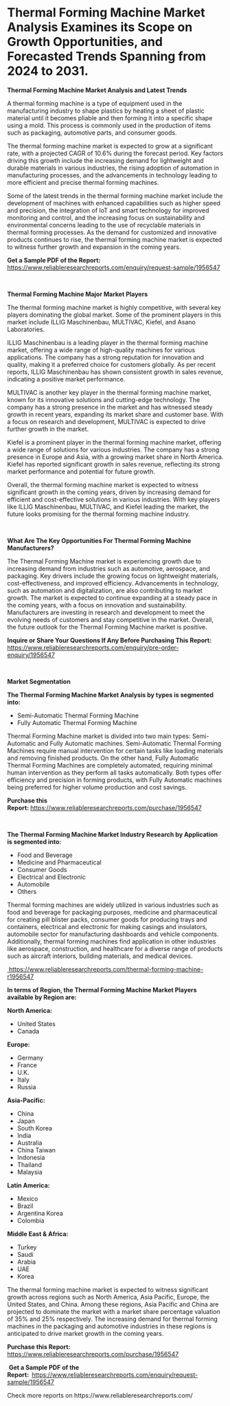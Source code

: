 <p><h1>Thermal Forming Machine Market Analysis Examines its Scope on Growth Opportunities, and Forecasted Trends Spanning from 2024 to 2031.</h1></p><p><strong>Thermal Forming Machine Market Analysis and Latest Trends</strong></p>
<p><p>A thermal forming machine is a type of equipment used in the manufacturing industry to shape plastics by heating a sheet of plastic material until it becomes pliable and then forming it into a specific shape using a mold. This process is commonly used in the production of items such as packaging, automotive parts, and consumer goods.</p><p>The thermal forming machine market is expected to grow at a significant rate, with a projected CAGR of 10.6% during the forecast period. Key factors driving this growth include the increasing demand for lightweight and durable materials in various industries, the rising adoption of automation in manufacturing processes, and the advancements in technology leading to more efficient and precise thermal forming machines.</p><p>Some of the latest trends in the thermal forming machine market include the development of machines with enhanced capabilities such as higher speed and precision, the integration of IoT and smart technology for improved monitoring and control, and the increasing focus on sustainability and environmental concerns leading to the use of recyclable materials in thermal forming processes. As the demand for customized and innovative products continues to rise, the thermal forming machine market is expected to witness further growth and expansion in the coming years.</p></p>
<p><strong>Get a Sample PDF of the Report:&nbsp;</strong> <a href="https://www.reliableresearchreports.com/enquiry/request-sample/1956547">https://www.reliableresearchreports.com/enquiry/request-sample/1956547</a></p>
<p>&nbsp;</p>
<p><strong>Thermal Forming Machine Major Market Players</strong></p>
<p><p>The thermal forming machine market is highly competitive, with several key players dominating the global market. Some of the prominent players in this market include ILLIG Maschinenbau, MULTIVAC, Kiefel, and Asano Laboratories. </p><p>ILLIG Maschinenbau is a leading player in the thermal forming machine market, offering a wide range of high-quality machines for various applications. The company has a strong reputation for innovation and quality, making it a preferred choice for customers globally. As per recent reports, ILLIG Maschinenbau has shown consistent growth in sales revenue, indicating a positive market performance.</p><p>MULTIVAC is another key player in the thermal forming machine market, known for its innovative solutions and cutting-edge technology. The company has a strong presence in the market and has witnessed steady growth in recent years, expanding its market share and customer base. With a focus on research and development, MULTIVAC is expected to drive further growth in the market.</p><p>Kiefel is a prominent player in the thermal forming machine market, offering a wide range of solutions for various industries. The company has a strong presence in Europe and Asia, with a growing market share in North America. Kiefel has reported significant growth in sales revenue, reflecting its strong market performance and potential for future growth.</p><p>Overall, the thermal forming machine market is expected to witness significant growth in the coming years, driven by increasing demand for efficient and cost-effective solutions in various industries. With key players like ILLIG Maschinenbau, MULTIVAC, and Kiefel leading the market, the future looks promising for the thermal forming machine industry.</p></p>
<p>&nbsp;</p>
<p><strong>What Are The Key Opportunities For Thermal Forming Machine Manufacturers?</strong></p>
<p><p>The Thermal Forming Machine market is experiencing growth due to increasing demand from industries such as automotive, aerospace, and packaging. Key drivers include the growing focus on lightweight materials, cost-effectiveness, and improved efficiency. Advancements in technology, such as automation and digitalization, are also contributing to market growth. The market is expected to continue expanding at a steady pace in the coming years, with a focus on innovation and sustainability. Manufacturers are investing in research and development to meet the evolving needs of customers and stay competitive in the market. Overall, the future outlook for the Thermal Forming Machine market is positive.</p></p>
<p><strong>Inquire or Share Your Questions If Any Before Purchasing This Report:</strong> <a href="https://www.reliableresearchreports.com/enquiry/pre-order-enquiry/1956547">https://www.reliableresearchreports.com/enquiry/pre-order-enquiry/1956547</a></p>
<p>&nbsp;</p>
<p><strong>Market Segmentation</strong></p>
<p><strong>The Thermal Forming Machine Market Analysis by types is segmented into:</strong></p>
<p><ul><li>Semi-Automatic Thermal Forming Machine</li><li>Fully Automatic Thermal Forming Machine</li></ul></p>
<p><p>Thermal Forming Machine market is divided into two main types: Semi-Automatic and Fully Automatic machines. Semi-Automatic Thermal Forming Machines require manual intervention for certain tasks like loading materials and removing finished products. On the other hand, Fully Automatic Thermal Forming Machines are completely automated, requiring minimal human intervention as they perform all tasks automatically. Both types offer efficiency and precision in forming products, with Fully Automatic machines being preferred for higher volume production and cost savings.</p></p>
<p><strong>Purchase this Report:&nbsp;</strong><a href="https://www.reliableresearchreports.com/purchase/1956547">https://www.reliableresearchreports.com/purchase/1956547</a></p>
<p>&nbsp;</p>
<p><strong>The Thermal Forming Machine Market Industry Research by Application is segmented into:</strong></p>
<p><ul><li>Food and Beverage</li><li>Medicine and Pharmaceutical</li><li>Consumer Goods</li><li>Electrical and Electronic</li><li>Automobile</li><li>Others</li></ul></p>
<p><p>Thermal forming machines are widely utilized in various industries such as food and beverage for packaging purposes, medicine and pharmaceutical for creating pill blister packs, consumer goods for producing trays and containers, electrical and electronic for making casings and insulators, automobile sector for manufacturing dashboards and vehicle components. Additionally, thermal forming machines find application in other industries like aerospace, construction, and healthcare for a diverse range of products such as aircraft interiors, building materials, and medical devices.</p></p>
<p><a href="https://www.reliableresearchreports.com/thermal-forming-machine-r1956547">&nbsp;https://www.reliableresearchreports.com/thermal-forming-machine-r1956547</a></p>
<p><strong>In terms of Region, the Thermal Forming Machine Market Players available by Region are:</strong></p>
<p>
    <p> <strong> North America: </strong>
        <ul>
            <li>United States</li>
            <li>Canada</li>
        </ul>
        </p> 
    <p> <strong> Europe: </strong>
        <ul>
            <li>Germany</li>
            <li>France</li>
            <li>U.K.</li>
            <li>Italy</li>
            <li>Russia</li>
        </ul>
        </p> 
    <p> <strong> Asia-Pacific: </strong>
        <ul>
            <li>China</li>
            <li>Japan</li>
            <li>South Korea</li>
            <li>India</li>
            <li>Australia</li>
            <li>China Taiwan</li>
            <li>Indonesia</li>
            <li>Thailand</li>
            <li>Malaysia</li>
        </ul>
        </p> 
    <p> <strong> Latin America: </strong>
        <ul>
            <li>Mexico</li>
            <li>Brazil</li>
            <li>Argentina Korea</li>
            <li>Colombia</li>
        </ul>
        </p> 
    <p> <strong> Middle East & Africa: </strong>
        <ul>
            <li>Turkey</li>
            <li>Saudi</li>
            <li>Arabia</li>
            <li>UAE</li>
            <li>Korea</li>
        </ul>
    </p>
    </p>
<p><p>The thermal forming machine market is expected to witness significant growth across regions such as North America, Asia Pacific, Europe, the United States, and China. Among these regions, Asia Pacific and China are projected to dominate the market with a market share percentage valuation of 35% and 25% respectively. The increasing demand for thermal forming machines in the packaging and automotive industries in these regions is anticipated to drive market growth in the coming years.</p></p>
<p><strong>Purchase this Report: </strong><a href="https://www.reliableresearchreports.com/purchase/1956547">https://www.reliableresearchreports.com/purchase/1956547</a></p>
<p>&nbsp;<strong>Get a Sample PDF of the Report:&nbsp;&nbsp;</strong><a href="https://www.reliableresearchreports.com/enquiry/request-sample/1956547">https://www.reliableresearchreports.com/enquiry/request-sample/1956547</a></p>
<p><strong></strong></p>
<p>Check more reports on https://www.reliableresearchreports.com/</p>